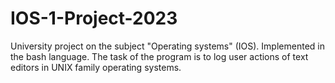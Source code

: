 # IOS-1-Project-2023
University project on the subject "Operating systems" (IOS). Implemented in the bash language. The task of the program is to log user actions of text editors in UNIX family operating systems.
